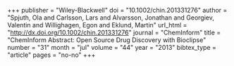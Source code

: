 +++
publisher = "Wiley-Blackwell"
doi = "10.1002/chin.201331276"
author = "Spjuth, Ola and Carlsson, Lars and Alvarsson, Jonathan and Georgiev, Valentin and Willighagen, Egon and Eklund, Martin"
url_html = "http://dx.doi.org/10.1002/chin.201331276"
journal = "ChemInform"
title = "ChemInform Abstract: Open Source Drug Discovery with Bioclipse"
number = "31"
month = "jul"
volume = "44"
year = "2013"
bibtex_type = "article"
pages = "no-no"
+++

